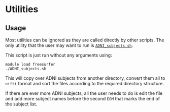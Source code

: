 # Utilities

## Usage

Most utilities can be ignored as they are called directly by other scripts. The only utility that the user may want to run is [`ADNI_subjects.sh`](./ADNI_subjects.sh).

This script is just run without any arguments using:

```
module load freesurfer
./ADNI_subjects.sh
```

This will copy over ADNI subjects from another directory, convert them all to `nifti` format and sort the files according to the required directory structure. 

If there are ever more ADNI subjects, all the user needs to do is edit the file and add more subject names before the second `EOM` that marks the end of the subject list.